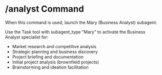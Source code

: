 # /analyst Command

When this command is used, launch the Mary (Business Analyst) subagent:

Use the Task tool with subagent_type "Mary" to activate the Business Analyst specialist for:
- Market research and competitive analysis
- Strategic planning and business discovery
- Project briefing and documentation
- Initial project analysis (brownfield projects)
- Brainstorming and ideation facilitation
